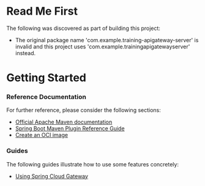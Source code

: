 # Read Me First
The following was discovered as part of building this project:

* The original package name 'com.example.training-apigateway-server' is invalid and this project uses 'com.example.trainingapigatewayserver' instead.

# Getting Started

### Reference Documentation
For further reference, please consider the following sections:

* [Official Apache Maven documentation](https://maven.apache.org/guides/index.html)
* [Spring Boot Maven Plugin Reference Guide](https://docs.spring.io/spring-boot/docs/2.6.3/maven-plugin/reference/html/)
* [Create an OCI image](https://docs.spring.io/spring-boot/docs/2.6.3/maven-plugin/reference/html/#build-image)

### Guides
The following guides illustrate how to use some features concretely:

* [Using Spring Cloud Gateway](https://github.com/spring-cloud-samples/spring-cloud-gateway-sample)

